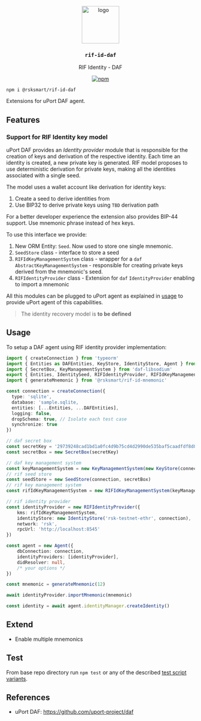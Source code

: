 <p align="middle">
    <img src="https://www.rifos.org/assets/img/logo.svg" alt="logo" height="100" >
</p>
<h3 align="middle"><code>rif-id-daf</code></h3>
<p align="middle">
    RIF Identity - DAF
</p>
<p align="middle">
    <a href="https://badge.fury.io/js/%40rsksmart%2Frif-id-daf">
        <img src="https://badge.fury.io/js/%40rsksmart%2Frif-id-daf.svg" alt="npm" />
    </a>
</p>

```
npm i @rsksmart/rif-id-daf
```

Extensions for uPort DAF agent.

## Features

### Support for RIF Identity key model

uPort DAF provides an _Identity provider_ module that is responsible for the creation of keys and derivation of the respective identity. Each time an identity is created, a new private key is generated. RIF model proposes to use deterministic derivation for private keys, making all the identities associated with a single seed.

The model uses a wallet account like derivation for identity keys:
1. Create a seed to derive identities from
2. Use BIP32 to derive private keys using `TBD` derivation path

For a better developer experience the extension also provides BIP-44 support. Use mnemonic phrase instead of hex keys.

To use this interface we provide:
1. New ORM Entity: `Seed`. Now used to store one single mnemonic.
2. `SeedStore` class - interface to store a seed
3. `RIFIdKeyManagementSystem` class - wrapper for a `daf` `AbstractKeyManagementSystem` - responsible for creating private keys derived from the mnemonic's seed.
4. `RIFIdentityProvider` class - Extension for `daf` `IdentityProvider` enabling to import a mnemonic

All this modules can be plugged to uPort agent as explained in [usage](#usage) to provide uPort agent of this capabilities.

> The identity recovery model is **to be defined**

## Usage

To setup a DAF agent using RIF identity provider implementation:

```typescript
import { createConnection } from 'typeorm'
import { Entities as DAFEntities, KeyStore, IdentityStore, Agent } from 'daf-core'
import { SecretBox, KeyManagementSystem } from 'daf-libsodium'
export { Entities, IdentitySeed, RIFIdentityProvider, RIFIdKeyManagementSystem, SeedStore } from '@rsksmart/rif-id-daf'
import { generateMnemonic } from '@rsksmart/rif-id-mnemonic'

const connection = createConnection({
  type: 'sqlite',
  database: 'sample.sqlite,
  entities: [...Entities, ...DAFEntities],
  logging: false,
  dropSchema: true, // Isolate each test case
  synchronize: true
})

// daf secret box
const secretKey = '29739248cad1bd1a0fc4d9b75cd4d2990de535baf5caadfdf8d8f86664aa830c'
const secretBox = new SecretBox(secretKey)

// daf key management system
const keyManagementSystem = new KeyManagementSystem(new KeyStore(connection, secretBox))
// rif seed store
const seedStore = new SeedStore(connection, secretBox)
// rif key management system
const rifIdKeyManagementSystem = new RIFIdKeyManagementSystem(keyManagementSystem, seedStore)

// rif identity provider
const identityProvider = new RIFIdentityProvider({
    kms: rifIdKeyManagementSystem,
    identityStore: new IdentityStore('rsk-testnet-ethr', connection),
    network: 'rsk',
    rpcUrl: 'http://localhost:8545'
})

const agent = new Agent({
    dbConnection: connection,
    identityProviders: [identityProvider],
    didResolver: null,
    /* your options */
})

const mnemonic = generateMnemonic(12)

await identityProvider.importMnemonic(mnemonic)

const identity = await agent.identityManager.createIdentity()
```

## Extend

- Enable multiple mnemonics

## Test

From base repo directory run `npm test` or any of the described [test script variants](../../README#test).

## References

- uPort DAF: https://github.com/uport-project/daf
